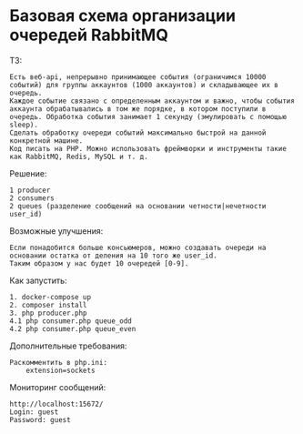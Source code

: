 # Базовая схема организации очередей RabbitMQ

ТЗ:

    Есть веб-api, непрерывно принимающее события (ограничимся 10000 событий) для группы аккаунтов (1000 аккаунтов) и складывающее их в очередь.
    Каждое событие связано с определенным аккаунтом и важно, чтобы события аккаунта обрабатывались в том же порядке, в котором поступили в очередь. Обработка события занимает 1 секунду (эмулировать с помощью sleep).  
    Сделать обработку очереди событий максимально быстрой на данной конкретной машине.
    Код писать на PHP. Можно использовать фреймворки и инструменты такие как RabbitMQ, Redis, MySQL и т. д.

Решение:

    1 producer
    2 consumers
    2 queues (разделение сообщений на основании четности|нечетности user_id)

Возможные улучшения:

    Если понадобится больше консьюмеров, можно создавать очереди на основании остатка от деления на 10 того же user_id.
    Таким образом у нас будет 10 очередей [0-9].

Как запустить:

    1. docker-compose up
    2. composer install
    3. php producer.php
    4.1 php consumer.php queue_odd
    4.2 php consumer.php queue_even

Дополнительные требования:
    
    Раскомментить в php.ini:
        extension=sockets

Мониторинг сообщений:

    http://localhost:15672/
    Login: guest
    Password: guest
